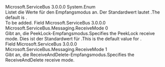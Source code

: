 <Type Name="ReceiveMode" FullName="Microsoft.ServiceBus.Messaging.ReceiveMode">
  <TypeSignature Language="C#" Value="public enum ReceiveMode" />
  <TypeSignature Language="ILAsm" Value=".class public auto ansi sealed ReceiveMode extends System.Enum" />
  <TypeSignature Language="DocId" Value="T:Microsoft.ServiceBus.Messaging.ReceiveMode" />
  <TypeSignature Language="VB.NET" Value="Public Enum ReceiveMode" />
  <TypeSignature Language="F#" Value="type ReceiveMode = " />
  <AssemblyInfo>
    <AssemblyName>Microsoft.ServiceBus</AssemblyName>
    <AssemblyVersion>3.0.0.0</AssemblyVersion>
  </AssemblyInfo>
  <Base>
    <BaseTypeName>System.Enum</BaseTypeName>
  </Base>
  <Docs>
    <summary>Listet die Werte für den Empfangsmodus an. <span data-ttu-id="1847f-102">Der Standardwert lautet <see cref="F:Microsoft.ServiceBus.Messaging.ReceiveMode.PeekLock" />.</span><span class="sxs-lookup"><span data-stu-id="1847f-102">The default is <see cref="F:Microsoft.ServiceBus.Messaging.ReceiveMode.PeekLock" />.</span></span></summary>
    <remarks>To be added.</remarks>
  </Docs>
  <Members>
    <Member MemberName="PeekLock">
      <MemberSignature Language="C#" Value="PeekLock" />
      <MemberSignature Language="ILAsm" Value=".field public static literal valuetype Microsoft.ServiceBus.Messaging.ReceiveMode PeekLock = int32(0)" />
      <MemberSignature Language="DocId" Value="F:Microsoft.ServiceBus.Messaging.ReceiveMode.PeekLock" />
      <MemberSignature Language="VB.NET" Value="PeekLock" />
      <MemberSignature Language="F#" Value="PeekLock = 0" Usage="Microsoft.ServiceBus.Messaging.ReceiveMode.PeekLock" />
      <MemberType>Field</MemberType>
      <AssemblyInfo>
        <AssemblyName>Microsoft.ServiceBus</AssemblyName>
        <AssemblyVersion>3.0.0.0</AssemblyVersion>
      </AssemblyInfo>
      <ReturnValue>
        <ReturnType>Microsoft.ServiceBus.Messaging.ReceiveMode</ReturnType>
      </ReturnValue>
      <MemberValue>0</MemberValue>
      <Docs>
        <summary><span data-ttu-id="1847f-103">Gibt an, die PeekLock-Empfangsmodus.</span><span class="sxs-lookup"><span data-stu-id="1847f-103">Specifies the PeekLock receive mode.</span></span> <span data-ttu-id="1847f-104">Dies ist der Standardwert für <see cref="T:Microsoft.ServiceBus.Messaging.ReceiveMode" />.</span><span class="sxs-lookup"><span data-stu-id="1847f-104">This is the default value for <see cref="T:Microsoft.ServiceBus.Messaging.ReceiveMode" />.</span></span></summary>
      </Docs>
    </Member>
    <Member MemberName="ReceiveAndDelete">
      <MemberSignature Language="C#" Value="ReceiveAndDelete" />
      <MemberSignature Language="ILAsm" Value=".field public static literal valuetype Microsoft.ServiceBus.Messaging.ReceiveMode ReceiveAndDelete = int32(1)" />
      <MemberSignature Language="DocId" Value="F:Microsoft.ServiceBus.Messaging.ReceiveMode.ReceiveAndDelete" />
      <MemberSignature Language="VB.NET" Value="ReceiveAndDelete" />
      <MemberSignature Language="F#" Value="ReceiveAndDelete = 1" Usage="Microsoft.ServiceBus.Messaging.ReceiveMode.ReceiveAndDelete" />
      <MemberType>Field</MemberType>
      <AssemblyInfo>
        <AssemblyName>Microsoft.ServiceBus</AssemblyName>
        <AssemblyVersion>3.0.0.0</AssemblyVersion>
      </AssemblyInfo>
      <ReturnValue>
        <ReturnType>Microsoft.ServiceBus.Messaging.ReceiveMode</ReturnType>
      </ReturnValue>
      <MemberValue>1</MemberValue>
      <Docs>
        <summary><span data-ttu-id="1847f-105">Gibt an, die ReceiveAndDelete-Empfangsmodus.</span><span class="sxs-lookup"><span data-stu-id="1847f-105">Specifies the ReceiveAndDelete receive mode.</span></span></summary>
      </Docs>
    </Member>
  </Members>
</Type>